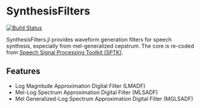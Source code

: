 # SynthesisFilters

[![Build Status](https://travis-ci.org/r9y9/SynthesisFilters.jl.svg?branch=master)](https://travis-ci.org/r9y9/SynthesisFilters.jl)

SynthesisFilters.jl provides waveform generation filters for speech synthesis, especially from mel-generalized cepstrum. The core is re-coded from [Speech Signal Processing Toolkit (SPTK)](http://sp-tk.sourceforge.net/).

## Features

- Log Magnitude Approximation Digital Filter (LMADF)
- Mel-Log Spectrum Approximation Digital Filter (MLSADF)
- Mel Generalized-Log Spectrum Approximation Digital Filter (MGLSADF)
